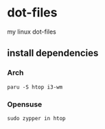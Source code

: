 # dot-files

my linux dot-files

## install dependencies

### Arch

    paru -S htop i3-wm

### Opensuse

    sudo zypper in htop
